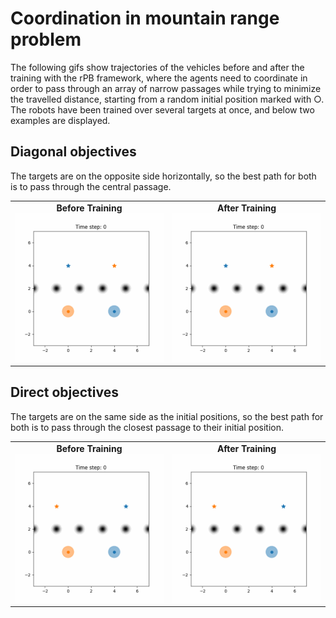 # Coordination in mountain range problem

The following gifs show trajectories of the vehicles before and after the training with the rPB framework, where the agents need to coordinate in order to pass through an array of narrow passages while trying to minimize the travelled distance, starting from a random initial position marked with &#9675;. The robots have been trained over several targets at once, and below two examples are displayed. 


## Diagonal objectives 

The targets are on the opposite side horizontally, so the best path for both is to pass through the central passage.  

<table>
  <tr>
    <td align="center">
      <b>Before Training</b><br>
      <img src="./figures/CL_diag_ref.gif" alt="Before Training" width="450"/>
    </td>
    <td align="center">
      <b>After Training</b><br>
      <img src="./figures/CL_diag_trained.gif" alt="After Training" width="450"/>
    </td>
  </tr>
</table>

## Direct objectives 

The targets are on the same side as the initial positions, so the best path for both is to pass through the closest passage to their initial position.  

<table>
  <tr>
    <td align="center">
      <b>Before Training</b><br>
      <img src="./figures/CL_direct_ref.gif" alt="Before Training" width="450"/>
    </td>
    <td align="center">
      <b>After Training</b><br>
      <img src="./figures/CL_direct_trained.gif" alt="After Training" width="450"/>
    </td>
  </tr>
</table>

